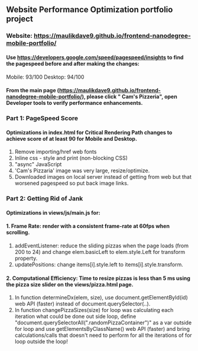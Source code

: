 ## Website Performance Optimization portfolio project ##

### Website: https://maulikdave9.github.io/frontend-nanodegree-mobile-portfolio/ ###

#### Use https://developers.google.com/speed/pagespeed/insights to find the pagespeed before and after making the changes: ####
Mobile: 93/100
Desktop: 94/100

#### From the main page (https://maulikdave9.github.io/frontend-nanodegree-mobile-portfolio/), please click " Cam's Pizzeria", open Developer tools to verify performance enhancements. ####

### Part 1:  PageSpeed Score ###
#### Optimizations in index.html for Critical Rendering Path changes to achieve score of at least 90 for Mobile and Desktop. ####

1. Remove importing/href web fonts
2. Inline css - style and print (non-blocking CSS)
3. "async" JavaScript 
4. 'Cam's Pizzaria' image was very large, resize/optimize.  
5. Downloaded images on local server instead of getting from web but that worsened pagespeed so put back image links.

### Part 2: Getting Rid of Jank ###
#### Optimizations in views/js/main.js for: ####
#### 1. Frame Rate: render with a consistent frame-rate at 60fps when scrolling. ####

1. addEventListener: reduce the sliding pizzas when the page loads (from 200 to 24) 
   and change elem.basicLeft to elem.style.Left for transform property.
2. updatePositions: change items[i].style.left to items[i].style.transform.

#### 2. Computational Efficiency: Time to resize pizzas is less than 5 ms using the pizza size slider on the views/pizza.html page. ####

1. In function determineDx(elem, size), use document.getElementById(id) web API (faster) instead of document.querySelector(..).
2. In function changePizzaSizes(size) for loop was calculating each iteration what could be done out side loop, 
   define "document.querySelectorAll(".randomPizzaContainer")" as a var outside for loop and use getElementsByClassName() web API (faster)
   and bring calculations/calls that doesn't need to perform for all the iterations of for loop outside the loop!